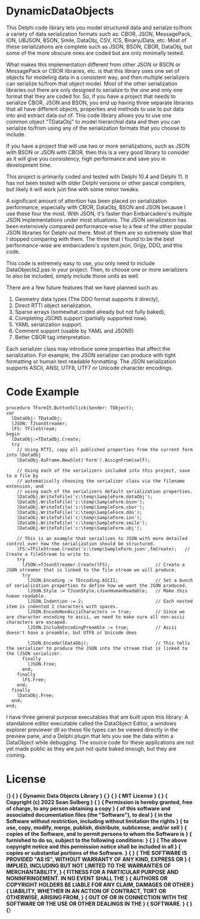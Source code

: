# DynamicDataObjects
This Delphi code library lets you model structured data and serialze to/from a variety of data serialization formats such as:
CBOR, JSON, MessagePack, ION, UBJSON, BSON, Smile, DataObj, CSV, ICS, BinaryJData, etc.  Most of these serializations are complete such as JSON, BSON, CBOR, DataObj, but some of the more obscure ones are coded but are only minimally tested.

What makes this implementation different from other JSON or BSON or MessagePack or CBOR libraries, etc. is that this library uses one set of objects for modeling data in a consistent way, and then multiple serializers can serialize to/from that object model.  Most of the other serialization libraries out there are only designed to serialize to the one and only one format that they are coded for.  So, if you have a project that needs to serialize CBOR, JSON and BSON, you end up having three separate libraries that all have different objects, properties and methods to use to put data into and extract data out of.  This code library allows you to use one common object "TDataObj" to model hierarchial data and then you can serialize to/from using any of the serialization formats that you choose to include. 

If you have a project that will use two or more serializations, such as JSON with BSON or JSON with CBOR, then this is a very good library to consider as it will give you consistency, high performance and save you in development time. 

This project is primarily coded and tested with Delphi 10.4 and Delphi 11.  It has not been tested with older Delphi versions or other pascal compilers, but likely it will work just fine with some minor tweaks. 

A significant amount of attention has been placed on serialization performance, especially with CBOR, DataObj, BSON and JSON because I use these four the most.  With JSON, it's faster than Embarcadero's multiple JSON implementations under most situations.  The JSON serialization has been extensively compared performance-wise to a few of the other popular JSON libraries for Delphi out there.  Most of them are so extremely slow that I stopped comparing with them.  The three that I found to be the best performance-wise are embarcadero's system.json, Grijjy, DDO, and this code.    

This code is extremely easy to use, you only need to include DataObjects2.pas in your project.  Then, to choose one or more serializers to also be included, simply include those units as well.  

There are a few future features that we have planned such as:
  1.  Geometry data types (The DDO format supports it direcly),
  2.  Direct RTTI object serialization,
  3.  Sparse arrays (somewhat coded already but not fully baked),
  4.  Completing JSON5 support (partially supported now).
  5.  YAML serialization support.
  6.  Comment support (usable by YAML and JSON5)
  7.  Better CBOR tag interpretation.


Each serializer class may introduce some properties that affect the serialization.  For example, the JSON serializer can produce with tight formatting or human text readable formatting. The JSON serialization supports ASCII, ANSI, UTF8, UTF7 or Unicode character encodings. 

# Code Example
~~~
procedure TForm15.Button5Click(Sender: TObject);
var
  lDataObj: TDataObj;
  lJSON: TJsonStreamer;
  lFS: TFileStream;
begin
  lDataObj:=TDataObj.Create;
  try
    // Using RTTI, copy all published properties from the current form into lDataObj
    lDataObj.AsFrame.NewSlot('Form').AssignFrom(self);

    // Using each of the serializers included into this project, save to a file by
    // automatically choosing the serializer class via the filename extension, and
    // using each of the serializers default serialization properties.
    lDataObj.WriteToFile('c:\temp\SampleForm.dataObj');
    lDataObj.WriteToFile('c:\temp\SampleForm.bson');
    lDataObj.WriteToFile('c:\temp\SampleForm.cbor');
    lDataObj.WriteToFile('c:\temp\SampleForm.ddo');
    lDataObj.WriteToFile('c:\temp\SampleForm.ion');
    lDataObj.WriteToFile('c:\temp\SampleForm.smile');
    lDataObj.WriteToFile('c:\temp\SampleForm.ubj');

    // This is an example that serializes to JSON with more detailed control over how the serialization should be structured.
    lFS:=TFileStream.Create('c:\temp\SampleForm.json',fmCreate);   // Create a fileStream to write to.
    try
      lJSON:=TJsonStreamer.Create(lFS);                 // Create a JSON streamer that is linked to the file stream we will produce.
      try
        lJSON.Encoding := TEncoding.ASCII;              // Set a bunch of serialization properties to define how we want the JSON produced.  
        lJSON.Style := TJsonStyle.cJsonHumanReadable;   // Make this human readable.
        lJSON.Indention := 2;                           // Each nested item is indented 2 characters with spaces. 
        lJSON.EncodeNonAsciiCharacters := true;         // Since we are character encoding to ascii, we need to make sure all non-ascii characters are escaped.
        lJSON.IncludeEncodingPreamble := true;          // Ascii doesn't have a preamble, but UTF8 or Unicode does

        lJSON.Encode(lDataObj);                         // This tells the serializer to produce the JSON into the stream that is linked to the lJSON serializer. 
      finally
        lJSON.Free;
      end;
    finally
      lFS.Free;
    end;
  finally
    lDataObj.Free;
  end;
end;
~~~

I have three general purpose executables that are built upon this library:  A standalone editor executable called the DataObject Editor, a windows explorer previewer dll so these file types can be viewed directly in the preview pane, and a Delphi plugin that lets you see the data within a DataObject while debugging.  The source code for these applications are not yet made public as they are just not quite baked enough, but they are coming.

# License

{********************************************************************************}
{                                                                                }
{                         Dynamic Data Objects Library                           }
{                                                                                }
{                                                                                }
{ MIT License                                                                    }
{                                                                                }
{ Copyright (c) 2022 Sean Solberg                                                }
{                                                                                }
{ Permission is hereby granted, free of charge, to any person obtaining a copy   }
{ of this software and associated documentation files (the "Software"), to deal  }
{ in the Software without restriction, including without limitation the rights   }
{ to use, copy, modify, merge, publish, distribute, sublicense, and/or sell      }
{ copies of the Software, and to permit persons to whom the Software is          }
{ furnished to do so, subject to the following conditions:                       }
{                                                                                }
{ The above copyright notice and this permission notice shall be included in all }
{ copies or substantial portions of the Software.                                }
{                                                                                }
{ THE SOFTWARE IS PROVIDED "AS IS", WITHOUT WARRANTY OF ANY KIND, EXPRESS OR     }
{ IMPLIED, INCLUDING BUT NOT LIMITED TO THE WARRANTIES OF MERCHANTABILITY,       }
{ FITNESS FOR A PARTICULAR PURPOSE AND NONINFRINGEMENT. IN NO EVENT SHALL THE    }
{ AUTHORS OR COPYRIGHT HOLDERS BE LIABLE FOR ANY CLAIM, DAMAGES OR OTHER         }
{ LIABILITY, WHETHER IN AN ACTION OF CONTRACT, TORT OR OTHERWISE, ARISING FROM,  }
{ OUT OF OR IN CONNECTION WITH THE SOFTWARE OR THE USE OR OTHER DEALINGS IN THE  }
{ SOFTWARE.                                                                      }
{                                                                                }
{********************************************************************************}

